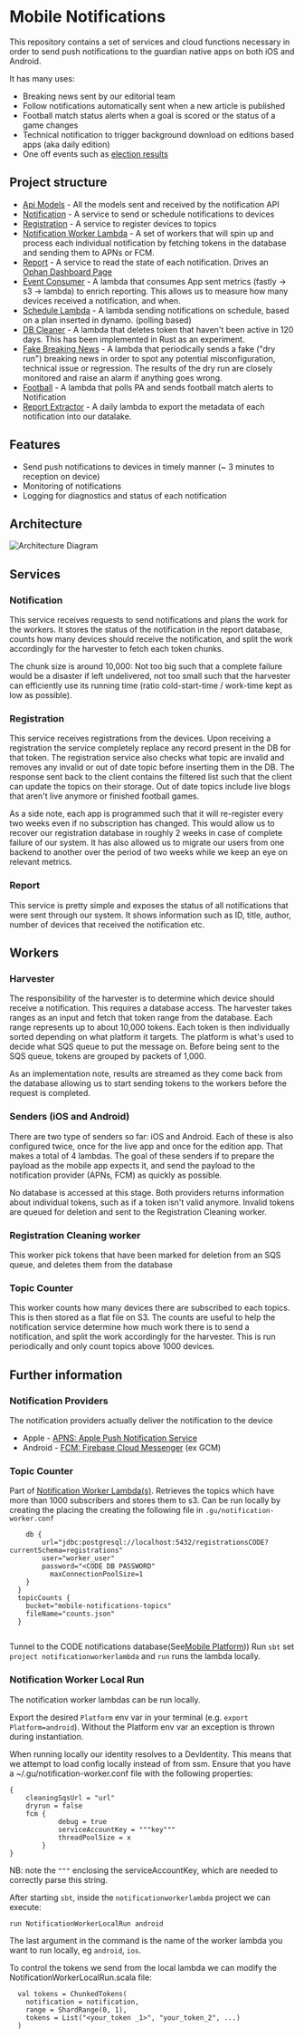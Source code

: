 # Mobile Notifications

This repository contains a set of services and cloud functions necessary in order to send push notifications to the guardian native apps on both iOS and Android.

It has many uses:
* Breaking news sent by our editorial team
* Follow notifications automatically sent when a new article is published
* Football match status alerts when a goal is scored or the status of a game changes
* Technical notification to trigger background download on editions based apps (aka daily edition)
* One off events such as [election results](https://www.theguardian.com/us-news/2016/nov/03/live-presidential-election-night-results-mobile)

## Project structure

* [Api Models](api-models) - All the models sent and received by the notification API
* [Notification](notification) - A service to send or schedule notifications to devices
* [Registration](registration) - A service to register devices to topics
* [Notification Worker Lambda](notificationworkerlambda) - A set of workers that will spin up and process each individual notification by fetching tokens in the database and sending them to APNs or FCM.
* [Report](report) - A service to read the state of each notification. Drives an [Ophan Dashboard Page](https://dashboard.ophan.co.uk/notifications)
* [Event Consumer](eventconsumer) - A lambda that consumes App sent metrics (fastly -> s3 -> lambda) to enrich reporting. This allows us to measure how many devices received a notification, and when.
* [Schedule Lambda](schedulelambda) - A lambda sending notifications on schedule, based on a plan inserted in dynamo. (polling based)
* [DB Cleaner](db-cleaner) - A lambda that deletes token that haven't been active in 120 days. This has been implemented in Rust as an experiment.
* [Fake Breaking News](fakebreakingnewslambda) - A lambda that periodically sends a fake ("dry run") breaking news in order to spot any potential misconfiguration, technical issue or regression. The results of the dry run are closely monitored and raise an alarm if anything goes wrong.
* [Football](football) - A lambda that polls PA and sends football match alerts to Notification
* [Report Extractor](reportextractor) - A daily lambda to export the metadata of each notification into our datalake.

## Features
* Send push notifications to devices in timely manner (~ 3 minutes to reception on device)
* Monitoring of notifications
* Logging for diagnostics and status of each notification

## Architecture
![Architecture Diagram](Notifications-Architecture.jpg)

## Services

### Notification
This service receives requests to send notifications and plans the work for the workers. It stores the status of the notification in the report database, counts how many devices should receive the notification, and split the work accordingly for the harvester to fetch each token chunks.

The chunk size is around 10,000: Not too big such that a complete failure would be a disaster if left undelivered, not too small such that the harvester can efficiently use its running time (ratio cold-start-time / work-time kept as low as possible). 

### Registration
This service receives registrations from the devices. Upon receiving a registration the service completely replace any record present in the DB for that token.
The registration service also checks what topic are invalid and removes any invalid or out of date topic before inserting them in the DB.
The response sent back to the client contains the filtered list such that the client can update the topics on their storage. Out of date topics include live blogs that aren't live anymore or finished football games.

As a side note, each app is programmed such that it will re-register every two weeks even if no subscription has changed.
This would allow us to recover our registration database in roughly 2 weeks in case of complete failure of our system.
It has also allowed us to migrate our users from one backend to another over the period of two weeks while we keep an eye on relevant metrics.

### Report
This service is pretty simple and exposes the status of all notifications that were sent through our system.
It shows information such as ID, title, author, number of devices that received the notification etc.

## Workers

### Harvester

The responsibility of the harvester is to determine which device should receive a notification. This requires a database access.
The harvester takes ranges as an input and fetch that token range from the database. Each range represents up to about 10,000 tokens.
Each token is then individually sorted depending on what platform it targets. The platform is what's used to decide what SQS queue to put the message on.
Before being sent to the SQS queue, tokens are grouped by packets of 1,000. 

As an implementation note, results are streamed as they come back from the database allowing us to start sending tokens to the workers before the request is completed.

### Senders (iOS and Android)
There are two type of senders so far: iOS and Android. Each of these is also configured twice, once for the live app and once for the edition app. That makes a total of 4 lambdas.
The goal of these senders if to prepare the payload as the mobile app expects it, and send the payload to the notification provider (APNs, FCM) as quickly as possible.

No database is accessed at this stage.
Both providers returns information about individual tokens, such as if a token isn't valid anymore. Invalid tokens are queued for deletion and sent to the Registration Cleaning worker.

### Registration Cleaning worker
This worker pick tokens that have been marked for deletion from an SQS queue, and deletes them from the database

### Topic Counter
This worker counts how many devices there are subscribed to each topics. This is then stored as a flat file on S3.
The counts are useful to help the notification service determine how much work there is to send a notification, and split the work accordingly for the harvester.
This is run periodically and only count topics above 1000 devices.

## Further information
 
### Notification Providers

The notification providers actually deliver the notification to the device

* Apple - [APNS: Apple Push Notification Service](https://developer.apple.com/notifications/)
* Android - [FCM: Firebase Cloud Messenger](https://firebase.google.com/docs/cloud-messaging/) (ex GCM)


### Topic Counter

Part of [Notification Worker Lambda(s)](notificationworkerlambda). Retrieves the topics which have more than 1000 subscribers and stores them to s3. Can be run locally by creating the placing the creating the following file in `.gu/notification-worker.conf`

````registration {
  	db {
  		url="jdbc:postgresql://localhost:5432/registrationsCODE?currentSchema=registrations"
  		user="worker_user"
  		password="<CODE DB PASSWORD"
          maxConnectionPoolSize=1
  	}
  }
  topicCounts {
  	bucket="mobile-notifications-topics"
  	fileName="counts.json"
  }
  
````

Tunnel to the CODE notifications database(See[Mobile Platform](https://github.com/guardian/mobile-platform/))) Run `sbt` set `project notificationworkerlambda` and `run` runs the lambda locally. 

### Notification Worker Local Run

The notification worker lambdas can be run locally.

Export the desired `Platform` env var in your terminal (e.g. `export Platform=android`). Without the Platform env var an exception is thrown during instantiation. 

When running locally our identity resolves to a DevIdentity. This means that we attempt to load config locally instead of from ssm. Ensure that you have a ~/.gu/notification-worker.conf file with the following properties:

````
{
    cleaningSqsUrl = "url"
    dryrun = false
    fcm {
            debug = true
            serviceAccountKey = """key"""
            threadPoolSize = x
        }
}
````

NB: note the `"""` enclosing the serviceAccountKey, which are needed to correctly parse this string.

After starting `sbt`, inside the `notificationworkerlambda` project we can execute:

`run NotificationWorkerLocalRun android`

The last argument in the command is the name of the worker lambda you want to run locally, eg `android`, `ios`.

To control the tokens we send from the local lambda we can modify the NotificationWorkerLocalRun.scala file:

```
  val tokens = ChunkedTokens(
    notification = notification,
    range = ShardRange(0, 1),
    tokens = List("<your_token _1>", "your_token_2", ...)
  )
```